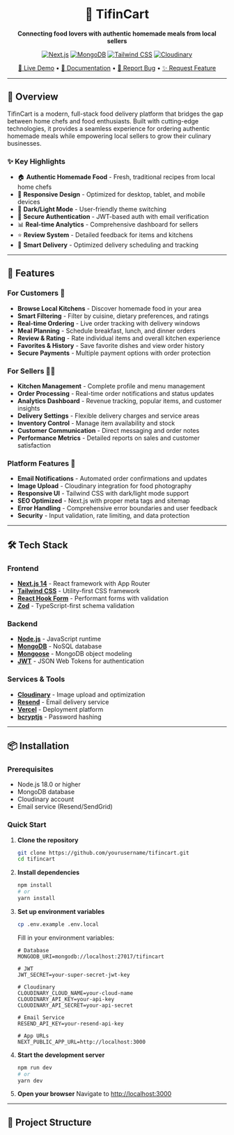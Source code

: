<div align="center">
  
  # 🍱 TifinCart
  
  **Connecting food lovers with authentic homemade meals from local sellers**
  
  [![Next.js](https://img.shields.io/badge/Next.js-14.0+-black.svg?style=flat-square&logo=next.js)](https://nextjs.org/)
  [![MongoDB](https://img.shields.io/badge/MongoDB-4EA94B?style=flat-square&logo=mongodb&logoColor=white)](https://mongodb.com/)
  [![Tailwind CSS](https://img.shields.io/badge/Tailwind_CSS-38B2AC?style=flat-square&logo=tailwind-css&logoColor=white)](https://tailwindcss.com/)
  [![Cloudinary](https://img.shields.io/badge/Cloudinary-3448C5?style=flat-square&logo=cloudinary&logoColor=white)](https://cloudinary.com/)
  
  [🔗 Live Demo](https://tifincart.vercel.app) • [📖 Documentation](#documentation) • [🐛 Report Bug](https://github.com/yourusername/tifincart/issues) • [✨ Request Feature](https://github.com/yourusername/tifincart/issues)

</div>

---

## 🌟 Overview

TifinCart is a modern, full-stack food delivery platform that bridges the gap between home chefs and food enthusiasts. Built with cutting-edge technologies, it provides a seamless experience for ordering authentic homemade meals while empowering local sellers to grow their culinary businesses.

### ✨ Key Highlights

- 🏠 **Authentic Homemade Food** - Fresh, traditional recipes from local home chefs
- 📱 **Responsive Design** - Optimized for desktop, tablet, and mobile devices
- 🌙 **Dark/Light Mode** - User-friendly theme switching
- 🔐 **Secure Authentication** - JWT-based auth with email verification
- 📊 **Real-time Analytics** - Comprehensive dashboard for sellers
- ⭐ **Review System** - Detailed feedback for items and kitchens
- 🚚 **Smart Delivery** - Optimized delivery scheduling and tracking

---

## 🚀 Features

### For Customers 👥
- **Browse Local Kitchens** - Discover homemade food in your area
- **Smart Filtering** - Filter by cuisine, dietary preferences, and ratings
- **Real-time Ordering** - Live order tracking with delivery windows
- **Meal Planning** - Schedule breakfast, lunch, and dinner orders
- **Review & Rating** - Rate individual items and overall kitchen experience
- **Favorites & History** - Save favorite dishes and view order history
- **Secure Payments** - Multiple payment options with order protection

### For Sellers 👨‍🍳
- **Kitchen Management** - Complete profile and menu management
- **Order Processing** - Real-time order notifications and status updates
- **Analytics Dashboard** - Revenue tracking, popular items, and customer insights
- **Delivery Settings** - Flexible delivery charges and service areas
- **Inventory Control** - Manage item availability and stock
- **Customer Communication** - Direct messaging and order notes
- **Performance Metrics** - Detailed reports on sales and customer satisfaction

### Platform Features 🔧
- **Email Notifications** - Automated order confirmations and updates
- **Image Upload** - Cloudinary integration for food photography
- **Responsive UI** - Tailwind CSS with dark/light mode support
- **SEO Optimized** - Next.js with proper meta tags and sitemap
- **Error Handling** - Comprehensive error boundaries and user feedback
- **Security** - Input validation, rate limiting, and data protection

---

## 🛠️ Tech Stack

### Frontend
- **[Next.js 14](https://nextjs.org/)** - React framework with App Router
- **[Tailwind CSS](https://tailwindcss.com/)** - Utility-first CSS framework
- **[React Hook Form](https://react-hook-form.com/)** - Performant forms with validation
- **[Zod](https://zod.dev/)** - TypeScript-first schema validation

### Backend
- **[Node.js](https://nodejs.org/)** - JavaScript runtime
- **[MongoDB](https://mongodb.com/)** - NoSQL database
- **[Mongoose](https://mongoosejs.com/)** - MongoDB object modeling
- **[JWT](https://jwt.io/)** - JSON Web Tokens for authentication

### Services & Tools
- **[Cloudinary](https://cloudinary.com/)** - Image upload and optimization
- **[Resend](https://resend.com/)** - Email delivery service
- **[Vercel](https://vercel.com/)** - Deployment platform
- **[bcryptjs](https://github.com/dcodeIO/bcrypt.js)** - Password hashing

---

## 📦 Installation

### Prerequisites
- Node.js 18.0 or higher
- MongoDB database
- Cloudinary account
- Email service (Resend/SendGrid)

### Quick Start

1. **Clone the repository**
   ```bash
   git clone https://github.com/yourusername/tifincart.git
   cd tifincart
   ```

2. **Install dependencies**
   ```bash
   npm install
   # or
   yarn install
   ```

3. **Set up environment variables**
   ```bash
   cp .env.example .env.local
   ```
   
   Fill in your environment variables:
   ```env
   # Database
   MONGODB_URI=mongodb://localhost:27017/tifincart
   
   # JWT
   JWT_SECRET=your-super-secret-jwt-key
   
   # Cloudinary
   CLOUDINARY_CLOUD_NAME=your-cloud-name
   CLOUDINARY_API_KEY=your-api-key
   CLOUDINARY_API_SECRET=your-api-secret
   
   # Email Service
   RESEND_API_KEY=your-resend-api-key
   
   # App URLs
   NEXT_PUBLIC_APP_URL=http://localhost:3000
   ```

4. **Start the development server**
   ```bash
   npm run dev
   # or
   yarn dev
   ```

5. **Open your browser**
   Navigate to [http://localhost:3000](http://localhost:3000)

---

## 📁 Project Structure

